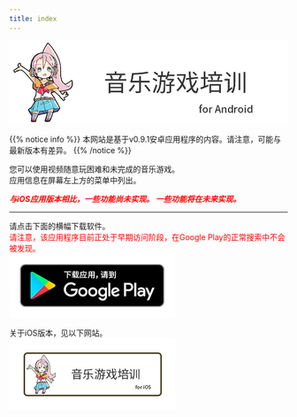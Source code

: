 ```yaml
---
title: index
---
```


![top banner](top_banner.zh.png)

{{% notice info %}}
本网站是基于v0.9.1安卓应用程序的内容。请注意，可能与最新版本有差异。
{{% /notice %}}

您可以使用视频随意玩困难和未完成的音乐游戏。<br>应用信息在屏幕左上方的菜单中列出。

 <span style="color: red">***与iOS应用版本相比，一些功能尚未实现。 一些功能将在未来实现。***</span>

-------

请点击下面的横幅下载软件。<br><span style="color: red">请注意，该应用程序目前正处于早期访问阶段，在Google Play的正常搜索中不会被发现。</span><br>
[![Google Play link](img_google-play-badge.zh.png#imgleft)](https://play.google.com/store/apps/details?id=jp.hyoromo.VideoSwing)
<div class="clear clear_box"></div>

关于iOS版本，见以下网站。<br>
[![Site link](img_banner_ios.zh.png#imgleft)](https://hyoromo.github.io/sound-game-training/zh/)
<div class="clear clear_box"></div>